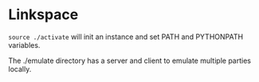 # Linkspace

`source ./activate` will init an instance and set PATH and PYTHONPATH variables.

The ./emulate directory has a server and client to emulate multiple parties locally.
